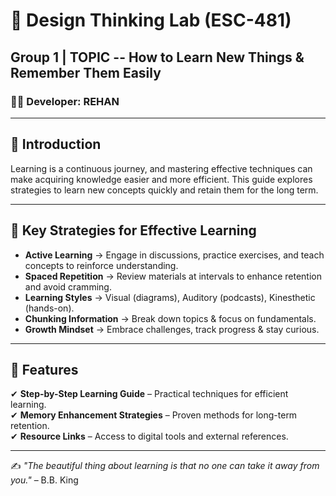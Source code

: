 # 🧠 Design Thinking Lab (ESC-481)  
## **Group 1 | TOPIC -- How to Learn New Things & Remember Them Easily**  

### 👨‍💻 Developer: REHAN  

---

## 🌟 Introduction  
Learning is a continuous journey, and mastering effective techniques can make acquiring knowledge easier and more efficient. This guide explores strategies to learn new concepts quickly and retain them for the long term.  

---

## 🎯 Key Strategies for Effective Learning  
- **Active Learning** → Engage in discussions, practice exercises, and teach concepts to reinforce understanding.  
- **Spaced Repetition** → Review materials at intervals to enhance retention and avoid cramming.
- **Learning Styles** → Visual (diagrams), Auditory (podcasts), Kinesthetic (hands-on).
- **Chunking Information** → Break down topics & focus on fundamentals.
- **Growth Mindset** → Embrace challenges, track progress & stay curious.

---

## 🎯 Features  
✔ **Step-by-Step Learning Guide** – Practical techniques for efficient learning.  
✔ **Memory Enhancement Strategies** – Proven methods for long-term retention.  
✔ **Resource Links** – Access to digital tools and external references.  

---

✍️ *"The beautiful thing about learning is that no one can take it away from you."* – B.B. King  

